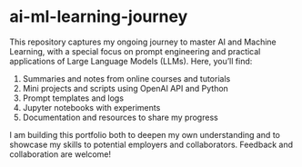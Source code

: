 # ai-ml-learning-journey

This repository captures my ongoing journey to master AI and Machine Learning, with a special focus on prompt engineering and practical applications of Large Language Models (LLMs). Here, you’ll find:

1. Summaries and notes from online courses and tutorials
2. Mini projects and scripts using OpenAI API and Python
3. Prompt templates and logs
4. Jupyter notebooks with experiments
5. Documentation and resources to share my progress

I am building this portfolio both to deepen my own understanding and to showcase my skills to potential employers and collaborators. Feedback and collaboration are welcome!

